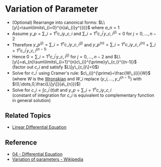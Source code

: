 # Variation of Parameter

* (Optional) Rearrange into canonical forms: $L\[y\]=\sum\limits\_{i=0}^{n}a\_{i}y^{(i)}$ where $a\_{n}=1$
* Assume $y\_{p}=\sum\limits\_{i=1}^{n}c\_{i}y\_{c,i}$ and $\sum\limits\_{i=1}^{n}c\_{i}^{\prime}y\_{c,i}^{(j)}=0$ for $j=0,\dots,n-2$
* Therefore $y\_{p}^{(j)}=\sum\limits\_{i=1}^{n}c\_{i}y\_{c,i}^{(j)}$ and $y\_{p}^{(n)}=\sum\limits\_{i=1}^{n}c\_{i}y\_{c,i}^{(n)}+\sum\limits\_{i=1}^{n}c\_{i}^{\prime}y\_{c,i}^{(n-1)}$
* Hence $0=\sum\limits\_{i=1}^{n}c\_{i}^{\prime}y\_{c,i}^{(j)}$ for $j=0,\dots,n-2$ and $L\[y\]=a\_{n}\sum\limits\_{i=1}^{n}c\_{i}^{\prime}y\_{c,i}^{(n-1)}$  
  (factor out $c\_{i}$ and satisfy $L\[y\_{c,i}\]=0$)
* Solve for $c\_{i}^{\prime}$ using Cramer's rule: $c\_{i}^{\prime}=\frac{W\_{i}}{W}$  
  (where $W$ is the [Wronskian](Wronskian.md) and $W\_{i}$ replace $(y\_{i},\dots,y\_{i}^{(n-1)})$ with $(0,\dots,0,\frac{L\[y\]}{a\_{n}})$)
* Solve for $c\_{i}=\int c\_{i}^{\prime}(t)dt$ and $y\_{p}=\sum\limits\_{i=1}^{n}c\_{i}y\_{c,i}$  
  (constant of integration for $c\_{i}$ is equivalent to complementary function in general solution)

## Related Topics

* [Linear Differential Equation](Linear%20Differential%20Equation.md)

## Reference

* [04 - Differential Equation](../../../../00%20-%20Summary/SCMA104%20-%20System%20of%20Ordinary%20Differential%20Equations%20and%20Applications%20in%20Medical%20Science/04%20-%20Differential%20Equation.md)
* [Variation of parameters - Wikipedia](https://en.wikipedia.org/wiki/Variation_of_parameters)
